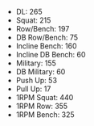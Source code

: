 * DL: 265
*  Squat: 215
*  Row/Bench: 197
*  DB Row/Bench: 75
*  Incline Bench: 160
*  Incline DB Bench: 60
*  Military: 155
*  DB Military: 60
*  Push Up: 53
*  Pull Up: 17
*  1RPM Squat: 440
*  1RPM Row: 355
*  1RPM Bench: 325
